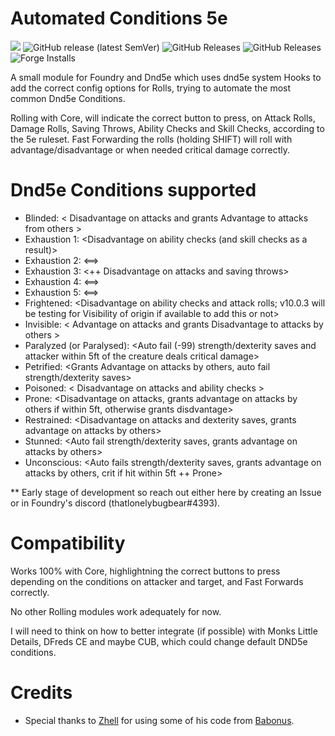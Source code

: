 # Automated Conditions 5e
![](https://img.shields.io/badge/Foundry-v11.313-informational) ![GitHub release (latest SemVer)](https://img.shields.io/github/v/release/thatlonelybugbear/automated-conditions-5e) ![GitHub Releases](https://img.shields.io/github/downloads/thatlonelybugbear/automated-conditions-5e/latest/total) ![GitHub Releases](https://img.shields.io/github/downloads/thatlonelybugbear/automated-conditions-5e/total) ![Forge Installs](https://img.shields.io/badge/dynamic/json?label=Forge%20Installs&query=package.installs&suffix=%25&url=https%3A%2F%2Fforge-vtt.com%2Fapi%2Fbazaar%2Fpackage%2Fautomated-conditions-5e&colorB=4aa94a) 

A small module for Foundry and Dnd5e which uses dnd5e system Hooks to add the correct config options for Rolls, trying to automate the most common Dnd5e Conditions.

Rolling with Core, will indicate the correct button to press, on Attack Rolls, Damage Rolls, Saving Throws, Ability Checks and Skill Checks, according to the 5e ruleset.
Fast Forwarding the rolls (holding SHIFT) will roll with advantage/disadvantage or when needed critical damage correctly.

# Dnd5e Conditions supported
- Blinded: < Disadvantage on attacks and grants Advantage to attacks from others >
- Exhaustion 1: <Disadvantage on ability checks (and skill checks as a result)>
- Exhaustion 2: <==> 
- Exhaustion 3: <++ Disadvantage on attacks and saving throws>
- Exhaustion 4: <==>
- Exhaustion 5: <==>
- Frightened: <Disadvantage on ability checks and attack rolls; v10.0.3 will be testing for Visibility of origin if available to add this or not>
- Invisible: < Advantage on attacks and grants Disadvantage to attacks by others >
- Paralyzed (or Paralysed): <Auto fail (-99) strength/dexterity saves and attacker within 5ft of the creature deals critical damage>
- Petrified: <Grants Advantage on attacks by others, auto fail strength/dexterity saves>
- Poisoned: < Disadvantage on attacks and ability checks >
- Prone: <Disadvantage on attacks, grants advantage on attacks by others if within 5ft, otherwise grants disdvantage>
- Restrained: <Disadvantage on attacks and dexterity saves, grants advantage on attacks by others>
- Stunned: <Auto fail strength/dexterity saves, grants advantage on attacks by others>
- Unconscious: <Auto fails strength/dexterity saves, grants advantage on attacks by others, crit if hit within 5ft ++ Prone>

** Early stage of development so reach out either here by creating an Issue or in Foundry's discord (thatlonelybugbear#4393).

# Compatibility
Works 100% with Core, highlightning the correct buttons to press depending on the conditions on attacker and target, and Fast Forwards correctly.

No other Rolling modules work adequately for now.

I will need to think on how to better integrate (if possible) with Monks Little Details, DFreds CE and maybe CUB, which could change default DND5e conditions.

# Credits
- Special thanks to [Zhell](https://github.com/krbz999) for using some of his code from [Babonus](https://github.com/krbz999/babonus).
